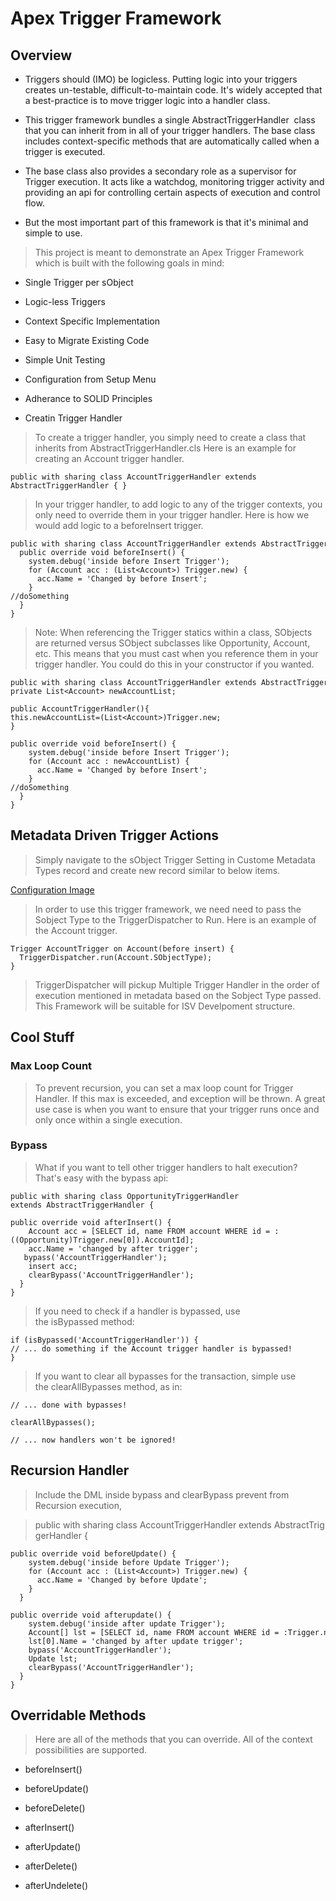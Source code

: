 # Apex Trigger Framework

## Overview

- Triggers should (IMO) be logicless. Putting logic into your triggers creates un-testable, difficult-to-maintain code. It's widely accepted that a best-practice is to move trigger logic into a handler class.

- This trigger framework bundles a single AbstractTriggerHandler  class that you can inherit from in all of your trigger handlers. The base class includes context-specific methods that are automatically called when a trigger is executed.

- The base class also provides a secondary role as a supervisor for Trigger execution. It acts like a watchdog, monitoring trigger activity and providing an api for controlling certain aspects of execution and control flow.

- But the most important part of this framework is that it's minimal and simple to use.

> This project is meant to demonstrate an Apex Trigger Framework which is built with the following goals in mind:

- Single Trigger per sObject

- Logic-less Triggers

- Context Specific Implementation

- Easy to Migrate Existing Code

- Simple Unit Testing

- Configuration from Setup Menu

- Adherance to SOLID Principles

- Creatin Trigger Handler

> To create a trigger handler, you simply need to create a class that inherits from AbstractTriggerHandler.cls Here is an example for creating an Account trigger handler.

```
public with sharing class AccountTriggerHandler extends AbstractTriggerHandler { }
```

> In your trigger handler, to add logic to any of the trigger contexts, you only need to override them in your trigger handler. Here is how we would add logic to a beforeInsert trigger.

```
public with sharing class AccountTriggerHandler extends AbstractTriggerHandler {
  public override void beforeInsert() {
    system.debug('inside before Insert Trigger');
    for (Account acc : (List<Account>) Trigger.new) {
      acc.Name = 'Changed by before Insert';
    }
//doSomething
  }
}
```

> Note: When referencing the Trigger statics within a class, SObjects are returned versus SObject subclasses like Opportunity, Account, etc. This means that you must cast when you reference them in your trigger handler. You could do this in your constructor if you wanted.

```
public with sharing class AccountTriggerHandler extends AbstractTriggerHandler {
private List<Account> newAccountList;

public AccountTriggerHandler(){
this.newAccountList=(List<Account>)Trigger.new;
}

public override void beforeInsert() {
    system.debug('inside before Insert Trigger');
    for (Account acc : newAccountList) {
      acc.Name = 'Changed by before Insert';
    }
//doSomething
  }
}
```

## Metadata Driven Trigger Actions

> Simply navigate to the sObject Trigger Setting in Custome Metadata Types record and create new record similar to below items.

[Configuration Image](https://github.com/DigitalAlignInc/MintFlow/blob/features/utilities/docs/docImages/SobjectTriggerConfig.JPG)

> In order to use this trigger framework, we need need to pass the Sobject Type to the TriggerDispatcher to Run. Here is an example of the Account trigger.

```
Trigger AccountTrigger on Account(before insert) {
  TriggerDispatcher.run(Account.SObjectType);
}
```

> TriggerDispatcher will pickup Multiple Trigger Handler in the order of execution mentioned in metadata based on the Sobject Type passed. This Framework will be suitable for ISV Develpoment structure.

## Cool Stuff

### Max Loop Count

> To prevent recursion, you can set a max loop count for Trigger Handler. If this max is exceeded, and exception will be thrown. A great use case is when you want to ensure that your trigger runs once and only once within a single execution.

### Bypass

> What if you want to tell other trigger handlers to halt execution? That's easy with the bypass api:

```
public with sharing class OpportunityTriggerHandler extends AbstractTriggerHandler {

public override void afterInsert() {
    Account acc = [SELECT id, name FROM account WHERE id = :((Opportunity)Trigger.new[0]).AccountId];
    acc.Name = 'changed by after trigger';
   bypass('AccountTriggerHandler');
    insert acc;
    clearBypass('AccountTriggerHandler');
  }
}
```

> If you need to check if a handler is bypassed, use the isBypassed method:

```
if (isBypassed('AccountTriggerHandler')) {
// ... do something if the Account trigger handler is bypassed!
}
```

> If you want to clear all bypasses for the transaction, simple use the clearAllBypasses method, as in:

```
// ... done with bypasses!

clearAllBypasses();

// ... now handlers won't be ignored!
```

## Recursion Handler

> Include the DML inside bypass and clearBypass prevent from Recursion execution,

> public with sharing class AccountTriggerHandler extends AbstractTriggerHandler {

```
public override void beforeUpdate() {
    system.debug('inside before Update Trigger');
    for (Account acc : (List<Account>) Trigger.new) {
      acc.Name = 'Changed by before Update';
    }
  }

public override void afterupdate() {
    system.debug('inside after update Trigger');
    Account[] lst = [SELECT id, name FROM account WHERE id = :Trigger.new];
    lst[0].Name = 'changed by after update trigger';
    bypass('AccountTriggerHandler');
    Update lst;
    clearBypass('AccountTriggerHandler');
  }
}
```

## Overridable Methods

> Here are all of the methods that you can override. All of the context possibilities are supported.

- beforeInsert()

- beforeUpdate()

- beforeDelete()

- afterInsert()

- afterUpdate()

- afterDelete()

- afterUndelete()
